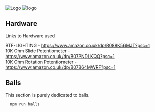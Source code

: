 
![Logo](https://media.discordapp.net/attachments/927695433994764358/1138914098034266192/MixLit-Logo-RGB.png?width=809&height=304)
![logo](https://media.discordapp.net/attachments/927695433994764358/1138915898586050570/MixLit-Slogan_2.png?width=809&height=67)


## Hardware

Links to Hardware used

BTF-LIGHTING - https://www.amazon.co.uk/dp/B088K56MJT?psc=1 <br />
10K Ohm Slide Potentiometer - https://www.amazon.co.uk/dp/B07PNDLKQQ?psc=1 <br />
10K Ohm Rotation Potentiometer - https://www.amazon.co.uk/dp/B07B64MWRF?psc=1 <br />

## Balls

This section is purely dedicated to balls.

```bash
  npm run balls
```

